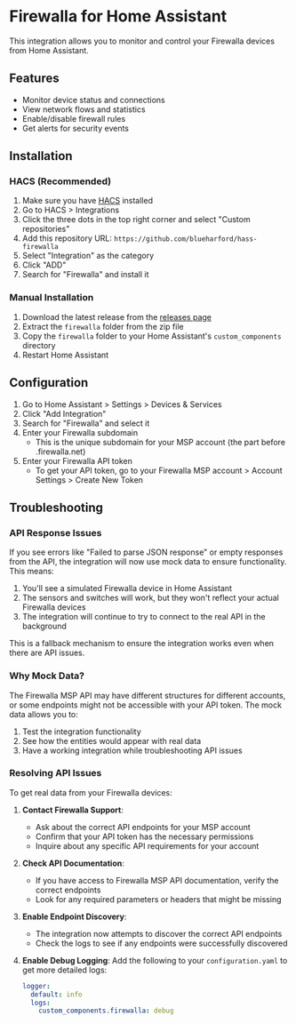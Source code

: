 # Firewalla for Home Assistant

This integration allows you to monitor and control your Firewalla devices from Home Assistant.

## Features

- Monitor device status and connections
- View network flows and statistics
- Enable/disable firewall rules
- Get alerts for security events

## Installation

### HACS (Recommended)

1. Make sure you have [HACS](https://hacs.xyz/) installed
2. Go to HACS > Integrations
3. Click the three dots in the top right corner and select "Custom repositories"
4. Add this repository URL: `https://github.com/blueharford/hass-firewalla`
5. Select "Integration" as the category
6. Click "ADD"
7. Search for "Firewalla" and install it

### Manual Installation

1. Download the latest release from the [releases page](https://github.com/blueharford/hass-firewalla/releases)
2. Extract the `firewalla` folder from the zip file
3. Copy the `firewalla` folder to your Home Assistant's `custom_components` directory
4. Restart Home Assistant

## Configuration

1. Go to Home Assistant > Settings > Devices & Services
2. Click "Add Integration"
3. Search for "Firewalla" and select it
4. Enter your Firewalla subdomain
   - This is the unique subdomain for your MSP account (the part before .firewalla.net)
5. Enter your Firewalla API token
   - To get your API token, go to your Firewalla MSP account > Account Settings > Create New Token

## Troubleshooting

### API Response Issues

If you see errors like "Failed to parse JSON response" or empty responses from the API, the integration will now use mock data to ensure functionality. This means:

1. You'll see a simulated Firewalla device in Home Assistant
2. The sensors and switches will work, but they won't reflect your actual Firewalla devices
3. The integration will continue to try to connect to the real API in the background

This is a fallback mechanism to ensure the integration works even when there are API issues.

### Why Mock Data?

The Firewalla MSP API may have different structures for different accounts, or some endpoints might not be accessible with your API token. The mock data allows you to:

1. Test the integration functionality
2. See how the entities would appear with real data
3. Have a working integration while troubleshooting API issues

### Resolving API Issues

To get real data from your Firewalla devices:

1. **Contact Firewalla Support**:
   - Ask about the correct API endpoints for your MSP account
   - Confirm that your API token has the necessary permissions
   - Inquire about any specific API requirements for your account

2. **Check API Documentation**:
   - If you have access to Firewalla MSP API documentation, verify the correct endpoints
   - Look for any required parameters or headers that might be missing

3. **Enable Endpoint Discovery**:
   - The integration now attempts to discover the correct API endpoints
   - Check the logs to see if any endpoints were successfully discovered

4. **Enable Debug Logging**:
   Add the following to your `configuration.yaml` to get more detailed logs:
   ```yaml
   logger:
     default: info
     logs:
       custom_components.firewalla: debug
